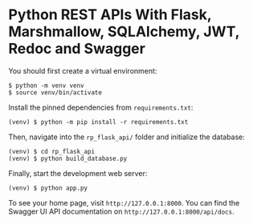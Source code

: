 # Python REST APIs With Flask, Marshmallow, SQLAlchemy, JWT, Redoc and Swagger

You should first create a virtual environment:

```console
$ python -m venv venv
$ source venv/bin/activate
```

Install the pinned dependencies from `requirements.txt`:

```console
(venv) $ python -m pip install -r requirements.txt
```

Then, navigate into the `rp_flask_api/` folder and initialize the database:
```console
(venv) $ cd rp_flask_api
(venv) $ python build_database.py
```

Finally, start the development web server:

```console
(venv) $ python app.py
```

To see your home page, visit `http://127.0.0.1:8000`. You can find the Swagger UI API documentation on `http://127.0.0.1:8000/api/docs`.
